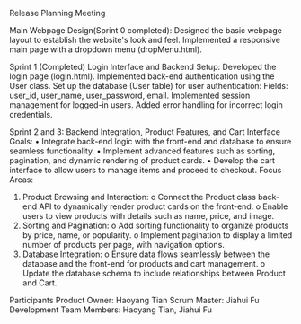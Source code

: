 Release Planning Meeting


Main Webpage Design(Sprint 0 completed):
Designed the basic webpage layout to establish the website's look and feel.
Implemented a responsive main page with a dropdown menu (dropMenu.html).


Sprint 1 (Completed) 
Login Interface and Backend Setup:
Developed the login page (login.html).
Implemented back-end authentication using the User class.
Set up the database (User table) for user authentication:
Fields: user_id, user_name, user_password, email.
Implemented session management for logged-in users.
Added error handling for incorrect login credentials.

Sprint 2 and 3: Backend Integration, Product Features, and Cart Interface
Goals:
• Integrate back-end logic with the front-end and database to ensure seamless functionality.
• Implement advanced features such as sorting, pagination, and dynamic rendering of product cards.
• Develop the cart interface to allow users to manage items and proceed to checkout.
Focus Areas:
1. Product Browsing and Interaction:
o Connect the Product class back-end API to dynamically render product cards on the front-end.
o Enable users to view products with details such as name, price, and image.
2. Sorting and Pagination:
o Add sorting functionality to organize products by price, name, or popularity.
o Implement pagination to display a limited number of products per page, with navigation options.
3. Database Integration:
o Ensure data flows seamlessly between the database and the front-end for products and cart management.
o Update the database schema to include relationships between Product and Cart.

Participants
Product Owner: Haoyang Tian
Scrum Master: Jiahui Fu
Development Team Members: Haoyang Tian, Jiahui Fu









